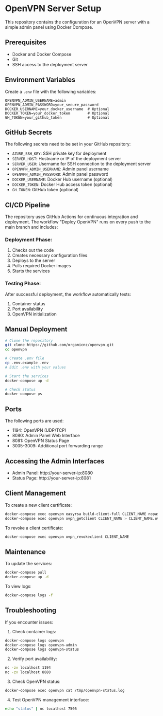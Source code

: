 # OpenVPN Server Setup

This repository contains the configuration for an OpenVPN server with a simple admin panel using Docker Compose.

## Prerequisites

- Docker and Docker Compose
- Git
- SSH access to the deployment server

## Environment Variables

Create a `.env` file with the following variables:
```env
OPENVPN_ADMIN_USERNAME=admin
OPENVPN_ADMIN_PASSWORD=your_secure_password
DOCKER_USERNAME=your_docker_username  # Optional
DOCKER_TOKEN=your_docker_token        # Optional
GH_TOKEN=your_github_token            # Optional
```

## GitHub Secrets

The following secrets need to be set in your GitHub repository:

- `AZURE_SSH_KEY`: SSH private key for deployment
- `SERVER_HOST`: Hostname or IP of the deployment server
- `SERVER_USER`: Username for SSH connection to the deployment server
- `OPENVPN_ADMIN_USERNAME`: Admin panel username
- `OPENVPN_ADMIN_PASSWORD`: Admin panel password
- `DOCKER_USERNAME`: Docker Hub username (optional)
- `DOCKER_TOKEN`: Docker Hub access token (optional)
- `GH_TOKEN`: GitHub token (optional)

## CI/CD Pipeline

The repository uses GitHub Actions for continuous integration and deployment. The workflow "Deploy OpenVPN" runs on every push to the main branch and includes:

### Deployment Phase:
1. Checks out the code
2. Creates necessary configuration files
3. Deploys to the server
4. Pulls required Docker images
5. Starts the services

### Testing Phase:
After successful deployment, the workflow automatically tests:
1. Container status
2. Port availability
3. OpenVPN initialization

## Manual Deployment

```bash
# Clone the repository
git clone https://github.com/organicnz/openvpn.git
cd openvpn

# Create .env file
cp .env.example .env
# Edit .env with your values

# Start the services
docker-compose up -d

# Check status
docker-compose ps
```

## Ports

The following ports are used:
- 1194: OpenVPN (UDP/TCP)
- 8080: Admin Panel Web Interface
- 8081: OpenVPN Status Page
- 3005-3009: Additional port forwarding range

## Accessing the Admin Interfaces

- Admin Panel: http://your-server-ip:8080
- Status Page: http://your-server-ip:8081

## Client Management

To create a new client certificate:
```bash
docker-compose exec openvpn easyrsa build-client-full CLIENT_NAME nopass
docker-compose exec openvpn ovpn_getclient CLIENT_NAME > CLIENT_NAME.ovpn
```

To revoke a client certificate:
```bash
docker-compose exec openvpn ovpn_revokeclient CLIENT_NAME
```

## Maintenance

To update the services:
```bash
docker-compose pull
docker-compose up -d
```

To view logs:
```bash
docker-compose logs -f
```

## Troubleshooting

If you encounter issues:

1. Check container logs:
```bash
docker-compose logs openvpn
docker-compose logs openvpn-admin
docker-compose logs openvpn-status
```

2. Verify port availability:
```bash
nc -zv localhost 1194
nc -zv localhost 8080
```

3. Check OpenVPN status:
```bash
docker-compose exec openvpn cat /tmp/openvpn-status.log
```

4. Test OpenVPN management interface:
```bash
echo "status" | nc localhost 7505
``` 